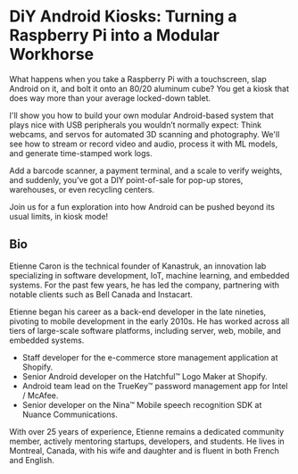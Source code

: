 # DiY Android Kiosks: Turning a Raspberry Pi into a Modular Workhorse

What happens when you take a Raspberry Pi with a touchscreen, slap Android on it, and bolt it onto an 80/20 aluminum cube? You get a kiosk that does way more than your average locked-down tablet.

I'll show you how to build your own modular Android-based system that plays nice with USB peripherals you wouldn’t normally expect: Think webcams, and servos for automated 3D scanning and photography. We'll see how to stream or record video and audio, process it with ML models, and generate time-stamped work logs.

Add a barcode scanner, a payment terminal, and a scale to verify weights, and suddenly, you’ve got a DIY point-of-sale for pop-up stores, warehouses, or even recycling centers.

Join us for a fun exploration into how Android can be pushed beyond its usual limits, in kiosk mode!

## Bio

Etienne Caron is the technical founder of Kanastruk, an innovation lab specializing in software development, IoT, machine learning, and embedded systems. For the past few years, he has led the company, partnering with notable clients such as Bell Canada and Instacart.

Etienne began his career as a back-end developer in the late nineties, pivoting to mobile development in the early 2010s. He has worked across all tiers of large-scale software platforms, including server, web, mobile, and embedded systems.

- Staff developer for the e-commerce store management application at Shopify.
- Senior Android developer on the Hatchful™ Logo Maker at Shopify.
- Android team lead on the TrueKey™ password management app for Intel / McAfee.
- Senior developer on the Nina™ Mobile speech recognition SDK at Nuance Communications.

With over 25 years of experience, Etienne remains a dedicated community member, actively mentoring startups, developers, and students. He lives in Montreal, Canada, with his wife and daughter and is fluent in both French and English.
